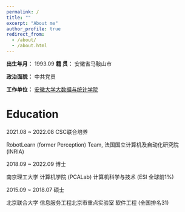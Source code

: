 ```yaml
---
permalink: /
title: ""
excerpt: "About me"
author_profile: true
redirect_from: 
  - /about/
  - /about.html
---
```


**出生年月：** 1993.09
**籍    贯：** 安徽省马鞍山市

**政治面貌：** 中共党员

**工作单位：** [安徽大学大数据与统计学院](http://ds.ahu.edu.cn/)



Education
======

2021.08 ~ 2022.08 CSC联合培养

RobotLearn (former Perception) Team, 法国国立计算机及自动化研究院 (INRIA)

2018.09 ~ 2022.09 博士

南京理工大学 计算机学院 (PCALab) 计算机科学与技术 (ESI 全球前1%)

2015.09 ~ 2018.07 硕士

北京联合大学 信息服务工程北京市重点实验室 软件工程 (全国排名31)








